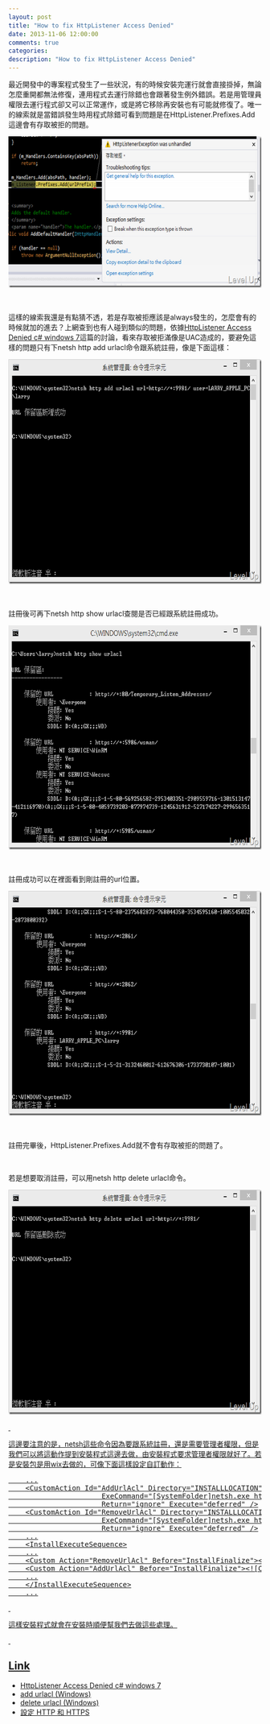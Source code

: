 ```yaml
---
layout: post
title: "How to fix HttpListener Access Denied"
date: 2013-11-06 12:00:00
comments: true
categories: 
description: "How to fix HttpListener Access Denied"
---
```

<p>最近開發中的專案程式發生了一些狀況，有的時候安裝完運行就會直接掛掉，無論怎麼重開都無法修復，連用程式去運行除錯也會跟著發生例外錯誤。若是用管理員權限去運行程式卻又可以正常運作，或是將它移除再安裝也有可能就修復了。唯一的線索就是當錯誤發生時用程式除錯可看到問題是在HttpListener.Prefixes.Add這邊會有存取被拒的問題。</p>  <p><img style="border-top: 0px; border-right: 0px; border-bottom: 0px; border-left: 0px" border="0" alt="image" src="\images\posts\726dca0d-0f5f-4561-b500-4cd1ede464a3\image_thumb.png" width="644" height="301" /></a></p>  <p> </p>  <p>這樣的線索我還是有點猜不透，若是存取被拒應該是always發生的，怎麼會有的時候就加的進去？上網查到也有人碰到類似的問題，依據<a href="http://stackoverflow.com/questions/4019466/httplistener-access-denied-c-sharp-windows-7" target="_blank">HttpListener Access Denied c# windows 7</a>這篇的討論，看來存取被拒滿像是UAC造成的，要避免這樣的問題只有下netsh http add urlacl命令跟系統註冊，像是下面這樣：</p>  <p><a href="http://files.dotblogs.com.tw/larrynung/1303/1353b21c4d18_11CA4/ScreenClip(6)_2.png"><img style="border-top: 0px; border-right: 0px; border-bottom: 0px; border-left: 0px" border="0" alt="ScreenClip(6)" src="\images\posts\726dca0d-0f5f-4561-b500-4cd1ede464a3\ScreenClip(6)_thumb.png" width="681" height="447" /></a></p>  <p> </p>  <p>註冊後可再下netsh http show urlacl查閱是否已經跟系統註冊成功。</p>  <p><a href="http://files.dotblogs.com.tw/larrynung/1303/1353b21c4d18_11CA4/ScreenClip(5)_2.png"><img style="border-top: 0px; border-right: 0px; border-bottom: 0px; border-left: 0px" border="0" alt="ScreenClip(5)" src="\images\posts\726dca0d-0f5f-4561-b500-4cd1ede464a3\ScreenClip(5)_thumb.png" width="679" height="446" /></a></p>  <p> </p>  <p>註冊成功可以在裡面看到剛註冊的url位置。</p>  <p><a href="http://files.dotblogs.com.tw/larrynung/1303/1353b21c4d18_11CA4/ScreenClip(8)_2.png"><img style="border-top: 0px; border-right: 0px; border-bottom: 0px; border-left: 0px" border="0" alt="ScreenClip(8)" src="\images\posts\726dca0d-0f5f-4561-b500-4cd1ede464a3\ScreenClip(8)_thumb.png" width="681" height="447" /></a></p>  <p> </p>  <p>註冊完畢後，HttpListener.Prefixes.Add就不會有存取被拒的問題了。</p>  <p> </p>  <p>若是想要取消註冊，可以用netsh http delete urlacl命令。</p>  <p><a href="http://files.dotblogs.com.tw/larrynung/1303/1353b21c4d18_11CA4/ScreenClip(7)_2.png"><img style="border-top: 0px; border-right: 0px; border-bottom: 0px; border-left: 0px" border="0" alt="ScreenClip(7)" src="\images\posts\726dca0d-0f5f-4561-b500-4cd1ede464a3\ScreenClip(7)_thumb.png" width="681" height="447" /></p>  <p> </p>  <p>這邊要注意的是，netsh這些命令因為要跟系統註冊，還是需要管理者權限，但是我們可以將這動作提到安裝程式這邊去做，由安裝程式要求管理者權限就好了。若是安裝包是用wix去做的，可像下面這樣設定自訂動作：</p>  <div id="scid:812469c5-0cb0-4c63-8c15-c81123a09de7:8a5acca9-1e76-4851-b2a3-4c2aa838680f" class="wlWriterSmartContent" style="float: none; padding-bottom: 0px; padding-top: 0px; padding-left: 0px; margin: 0px; display: inline; padding-right: 0px"><pre name="code" class="xml">    ...
    &lt;CustomAction Id="AddUrlAcl" Directory="INSTALLLOCATION"
                      ExeCommand="[SystemFolder]netsh.exe http add urlacl url=http://+:9981/ user=users"
                      Return="ignore" Execute="deferred" /&gt;
    &lt;CustomAction Id="RemoveUrlAcl" Directory="INSTALLLOCATION"
                      ExeCommand="[SystemFolder]netsh.exe http delete urlacl url=http://+:9981/"
                      Return="ignore" Execute="deferred" /&gt;
    ...
    &lt;InstallExecuteSequence&gt;
    ...
    &lt;Custom Action="RemoveUrlAcl" Before="InstallFinalize"&gt;&lt;![CDATA[Installed AND VersionNT &gt;= 601]]&gt;&lt;/Custom&gt;
    &lt;Custom Action="AddUrlAcl" Before="InstallFinalize"&gt;&lt;![CDATA[NOT Installed AND VersionNT &gt;= 601]]&gt;&lt;/Custom&gt;
    ...
    &lt;/InstallExecuteSequence&gt;
    ...
</pre></div>

<p> </p>

<p>這樣安裝程式就會在安裝時順便幫我們去做這些處理。</p>

<p> </p>

<h2>Link</h2>

<ul>
  <li>HttpListener Access Denied c# windows 7</li>

  <li>add urlacl (Windows)</li>

  <li>delete urlacl (Windows)</li>

  <li>設定 HTTP 和 HTTPS</li>
</ul>